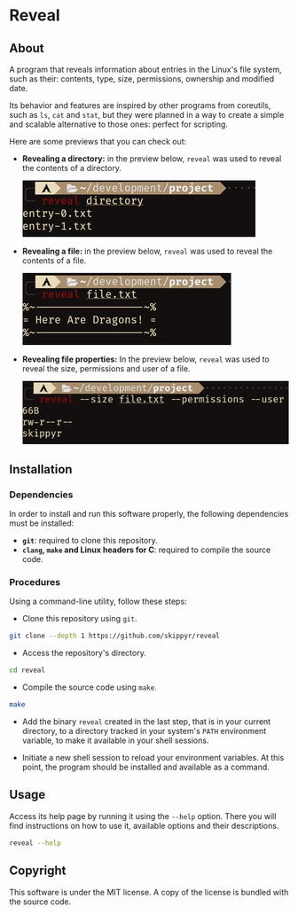 # Reveal

## About

A program that reveals information about entries in the Linux's file system,
such as their: contents, type, size, permissions, ownership and modified date.

Its behavior and features are inspired by other programs from coreutils, such as
`ls`, `cat` and `stat`, but they were planned in a way to create a simple and
scalable alternative to those ones: perfect for scripting.

Here are some previews that you can check out:

-	**Revealing a directory:** in the preview below, `reveal` was used to reveal
	the contents of a directory.

	![](assets/preview-0.png)


-	**Revealing a file:** in the preview below, `reveal` was used to reveal the
	contents of a file.

	![](assets/preview-1.png)


-	**Revealing file properties:** In the preview below, `reveal` was used to
	reveal the size, permissions and user of a file.

	![](assets/preview-2.png)


## Installation

### Dependencies

In order to install and run this software properly, the following dependencies
must be installed:

-	**`git`**: required to clone this repository.
-	**`clang`, `make` and Linux headers for C**: required to compile the source
	code.

### Procedures

Using a command-line utility, follow these steps:

-	Clone this repository using `git`.

```bash
git clone --depth 1 https://github.com/skippyr/reveal
```

-	Access the repository's directory.

```bash
cd reveal
```

-	Compile the source code using `make`.

```bash
make
```

-	Add the binary `reveal` created in the last step, that is in your current
	directory, to a directory tracked in your system's `PATH` environment
	variable, to make it available in your shell sessions.

-	Initiate a new shell session to reload your environment variables. At this
	point, the program should be installed and available as a command.

## Usage

Access its help page by running it using the `--help` option. There you will
find instructions on how to use it, available options and their descriptions.

```bash
reveal --help
```

## Copyright

This software is under the MIT license. A copy of the license is bundled with
the source code.

